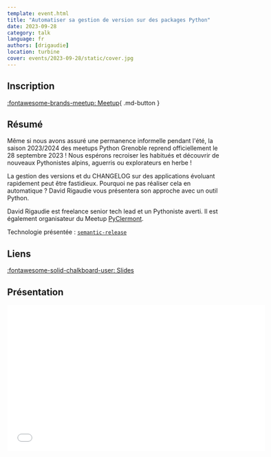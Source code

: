 ```yaml
---
template: event.html
title: "Automatiser sa gestion de version sur des packages Python"
date: 2023-09-28
category: talk
language: fr
authors: [drigaudie]
location: turbine
cover: events/2023-09-28/static/cover.jpg
---
```


## Inscription

[:fontawesome-brands-meetup: Meetup](https://www.meetup.com/fr-FR/groupe-dutilisateurs-python-grenoble/events/295998085/){ .md-button }

## Résumé

Même si nous avons assuré une permanence informelle pendant l'été, la saison 2023/2024 des meetups Python Grenoble reprend officiellement le 28 septembre 2023 ! Nous espérons recroiser les habitués et découvrir de nouveaux Pythonistes alpins, aguerris ou explorateurs en herbe !

La gestion des versions et du CHANGELOG sur des applications évoluant rapidement peut être fastidieux. Pourquoi ne pas réaliser cela en automatique ? David Rigaudie vous présentera son approche avec un outil Python.

David Rigaudie est freelance senior tech lead et un Pythoniste averti. Il est également organisateur du Meetup [PyClermont](https://pyclermont.org).

Technologie présentée : [`semantic-release`](https://python-semantic-release.readthedocs.io)

## Liens

[:fontawesome-solid-chalkboard-user: Slides](slides.pdf)

## Présentation

<iframe
  src="slides.pdf"
  width="600"
  height="340"
  scrolling="no"
  frameborder="0"
  webkitallowfullscreen
  mozallowfullscreen
  allowfullscreen
></iframe>